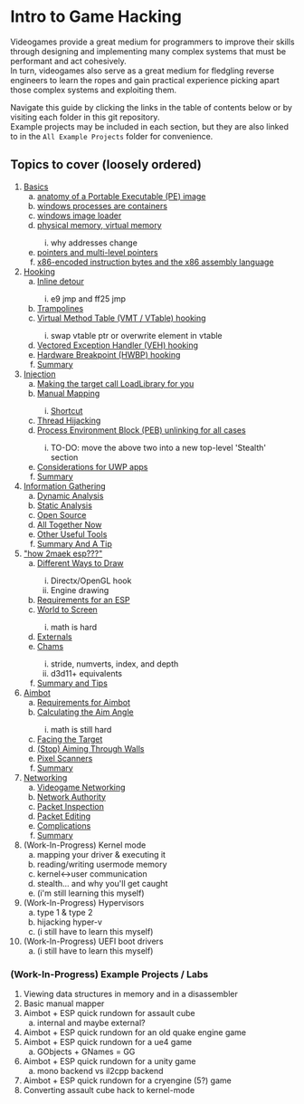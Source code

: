 # Intro to Game Hacking #

Videogames provide a great medium for programmers to improve their skills through designing and implementing many complex systems that must be performant and act cohesively.<br>
In turn, videogames also serve as a great medium for fledgling reverse engineers to learn the ropes and gain practical experience picking apart those complex systems and exploiting them.<br>

Navigate this guide by clicking the links in the table of contents below or by visiting each folder in this git repository.<br>
Example projects may be included in each section, but they are also linked to in the `All Example Projects` folder for convenience.


## Topics to cover (loosely ordered) ##

1. <a href="Section 1 - Basics">Basics</a>
	<ol type="a">
	<li><a href="Section 1 - Basics#anatomy-of-a-pe-image">anatomy of a Portable Executable (PE) image</a></li>
	<li><a href="Section 1 - Basics#windows-processes">windows processes are containers</a></li>
	<li><a href="Section 1 - Basics#windows-image-loader">windows image loader</a></li>
	<li><a href="Section 1 - Basics#memory">physical memory, virtual memory</a></li>
		<ol type="i">
		<li>why addresses change</li>
		</ol>
	<li><a href="Section 1 - Basics#pointers">pointers and multi-level pointers</a></li>
	<li><a href="Section 1 - Basics#x86-assembly">x86-encoded instruction bytes and the x86 assembly language</a></li>
	</ol>
2. <a href="Section 2 - Hooking">Hooking</a>
	<ol type="a">
	<li><a href="Section 2 - Hooking#inline-hooking">Inline detour</a></li>
		<ol type="i">
		<li>e9 jmp and ff25 jmp</li>
		</ol>
	<li><a href="Section 2 - Hooking#trampolines">Trampolines</a></li>
	<li><a href="Section 2 - Hooking#virtual-method-table-hooking">Virtual Method Table (VMT / VTable) hooking</a></li>
		<ol type="i">
		<li>swap vtable ptr or overwrite element in vtable</li>
		</ol>
	<li><a href="Section 2 - Hooking#vectored-exception-handler-hooking">Vectored Exception Handler (VEH) hooking</a></li>
	<li><a href="Section 2 - Hooking#hardware-breakpoint-hooking">Hardware Breakpoint (HWBP) hooking</a></li>
	<li><a href="Section 2 - Hooking#summary">Summary</a></li>
	</ol>
3. <a href="Section 3 - Injection">Injection</a>
	<ol type="a">
	<li><a href="Section 3 - Injection#making-the-target-call-loadlibrary-for-you">Making the target call LoadLibrary for you</a></li>
	<li><a href="Section 3 - Injection#manual-mapping">Manual Mapping</a></li>
		<ol type="i">
		<li><a href="Section 3 - Injection#shortcut">Shortcut</a></li>
		</ol>
	<li><a href="Section 3 - Injection#thread-hijacking">Thread Hijacking</a></li>
	<li><a href="Section 3 - Injection#unlinking-from-peb">Process Environment Block (PEB) unlinking for all cases</a></li>
		<ol type="i">
		<li>TO-DO: move the above two into a new top-level 'Stealth' section</li>
		</ol>
	<li><a href="Section 3 - Injection#uwp-apps">Considerations for UWP apps</a></li>
	<li><a href="Section 3 - Injection#summary">Summary</a></li>
	</ol>
4. <a href="Section 4 - Information Gathering">Information Gathering</a>
	<ol type="a">
	<li><a href="Section 4 - Information Gathering#dynamic-analysis">Dynamic Analysis</a></li>
	<li><a href="Section 4 - Information Gathering#static-analysis">Static Analysis</a></li>
	<li><a href="Section 4 - Information Gathering#open-source">Open Source</a></li>
	<li><a href="Section 4 - Information Gathering#all-together-now">All Together Now</a></li>
	<li><a href="Section 4 - Information Gathering#other-useful-tools">Other Useful Tools</a></li>
	<li><a href="Section 4 - Information Gathering#summary-and-a-tip">Summary And A Tip</a></li>
	</ol>
5. <a href="Section 5 - About ESP">"how 2maek esp???"</a>
	<ol type="a">
	<li><a href="Section 5 - About ESP#different-ways-to-draw">Different Ways to Draw</a></li>
		<ol type="i">
		<li>Directx/OpenGL hook</li>
		<li>Engine drawing</li>
		</ol>
	<li><a href="Section 5 - About ESP#requirements-for-an-esp-internal">Requirements for an ESP</a></li>
	<li><a href="Section 5 - About ESP#world-to-screen">World to Screen</a></li>
		<ol type="i">
		<li>math is hard</li>
		</ol>
	<li><a href="Section 5 - About ESP#externals">Externals</a></li>
	<li><a href="Section 5 - About ESP#chams">Chams</a></li>
		<ol type="i">
		<li>stride, numverts, index, and depth</li>
		<li>d3d11+ equivalents</li>
		</ol>
	<li><a href="Section 5 - About ESP#summary-and-tips">Summary and Tips</a></li>
	</ol>
6. <a href="Section 6 - About Aimbot">Aimbot</a>
	<ol type="a">
	<li><a href="Section 6 - About Aimbot#requirements-for-aimbot-internal">Requirements for Aimbot</a></li>
	<li><a href="Section 6 - About Aimbot#calculating-the-aim-angle">Calculating the Aim Angle</a></li>
		<ol type="i">
		<li>math is still hard</li>
		</ol>
	<li><a href="Section 6 - About Aimbot#facing-the-target">Facing the Target</a></li>
	<li><a href="Section 6 - About Aimbot#stop-aiming-through-walls">(Stop) Aiming Through Walls</a></li>
	<li><a href="Section 6 - About Aimbot#pixel-scanners">Pixel Scanners</a></li>
	<li><a href="Section 6 - About Aimbot#summary">Summary</a></li>
	</ol>
7. <a href="Section 7 - Networking">Networking</a>
	<ol type="a">
	<li><a href="Section 7 - Networking#videogame-networking">Videogame Networking</a></li>
	<li><a href="Section 7 - Networking#network-authority">Network Authority</a></li>
	<li><a href="Section 7 - Networking#packet-inspection">Packet Inspection</a></li>
	<li><a href="Section 7 - Networking#packet-editing">Packet Editing</a></li>
	<li><a href="Section 7 - Networking#complications">Complications</a></li>
	<li><a href="Section 7 - Networking#summary">Summary</a></li>
	</ol>
8. (Work-In-Progress) Kernel mode
	<ol type="a">
	<li>mapping your driver & executing it</li>
	<li>reading/writing usermode memory</li>
	<li>kernel<->user communication</li>
	<li>stealth... and why you'll get caught</li>
	<li>(i'm still learning this myself)</li>
	</ol>
9. (Work-In-Progress) Hypervisors
	<ol type="a">
	<li>type 1 & type 2</li>
	<li>hijacking hyper-v</i>
	<li>(i still have to learn this myself)</li>
	</ol>
10. (Work-In-Progress) UEFI boot drivers
	<ol type="a">
	<li>(i still have to learn this myself)</li>
	</ol>
	
### (Work-In-Progress) Example Projects / Labs ###

1. Viewing data structures in memory and in a disassembler
2. Basic manual mapper
3. Aimbot + ESP quick rundown for assault cube
	<ol type="a">
	<li>internal and maybe external?</li>
	</ol>
4. Aimbot + ESP quick rundown for an old quake engine game
5. Aimbot + ESP quick rundown for a ue4 game
	<ol type="a">
	<li>GObjects + GNames = GG</li>
	</ol>
6. Aimbot + ESP quick rundown for a unity game
	<ol type="a">
	<li>mono backend vs il2cpp backend</li>
	</ol>
7. Aimbot + ESP quick rundown for a cryengine (5?) game
8. Converting assault cube hack to kernel-mode
